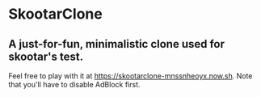 # SkootarClone
## A just-for-fun, minimalistic clone used for skootar's test.

Feel free to play with it at https://skootarclone-mnssnheoyx.now.sh.
Note that you'll have to disable AdBlock first.
